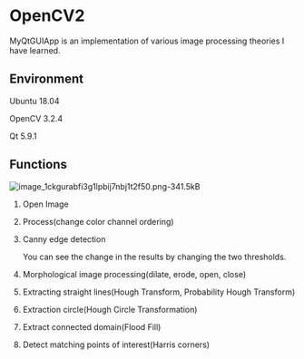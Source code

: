 # OpenCV2

MyQtGUIApp is an implementation of various image processing theories I have learned. 

## Environment

Ubuntu 18.04

OpenCV 3.2.4

Qt 5.9.1

## Functions

![image_1ckgurabfi3g1lpbij7nbj1t2f50.png-341.5kB][1]

1. Open Image

2. Process(change color channel ordering)

3. Canny edge detection

	You can see the change in the results by changing the two thresholds.

4. Morphological image processing(dilate, erode, open, close)

5. Extracting straight lines(Hough Transform, Probability Hough Transform)

6. Extraction circle(Hough Circle Transformation)

7. Extract connected domain(Flood Fill)

8. Detect matching points of interest(Harris corners)

  [1]: http://static.zybuluo.com/JosieException/80yvsbmf2vrt229w3xggh0hc/image_1ckgurabfi3g1lpbij7nbj1t2f50.png


